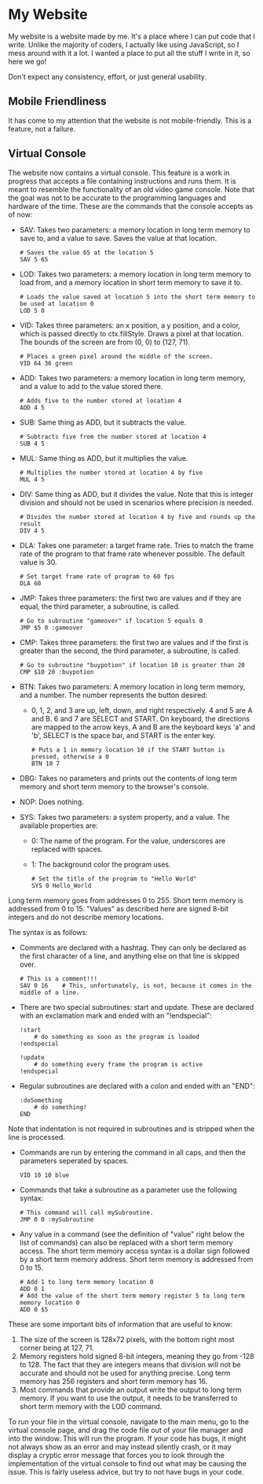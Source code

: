 # My Website
My website is a website made by me. It's a place where I can put code that I write. Unlike the majority of coders, I actually like using JavaScript, so I mess around with it a lot. I wanted a place to put all the stuff I write in it, so here we go!

Don't expect any consistency, effort, or just general usability.


## Mobile Friendliness
It has come to my attention that the website is not mobile-friendly. This is a feature, not a failure.

## Virtual Console
The website now contains a virtual console. This feature is a work in progress that accepts a file containing instructions and runs them. It is meant to resemble the functionality of an old video game console. Note that the goal was not to be accurate to the programming languages and hardware of the time. These are the commands that the console accepts as of now:

  * SAV: Takes two parameters: a memory location in long term memory to save to, and a value to save. Saves the value at that location.
    
        # Saves the value 65 at the location 5
        SAV 5 65
  * LOD: Takes two parameters: a memory location in long term memory to load from, and a memory location in short term memory to save it to.
    
        # Loads the value saved at location 5 into the short term memory to be used at location 0
        LOD 5 0
  * VID: Takes three parameters: an x position, a y position, and a color, which is passed directly to ctx.fillStyle. Draws a pixel at that location. The bounds of the screen are from (0, 0) to (127, 71).
    
        # Places a green pixel around the middle of the screen.
        VID 64 36 green
  * ADD: Takes two parameters: a memory location in long term memory, and a value to add to the value stored there.
    
        # Adds five to the number stored at location 4
        ADD 4 5
  * SUB: Same thing as ADD, but it subtracts the value.
    
        # Subtracts five from the number stored at location 4
        SUB 4 5
  * MUL: Same thing as ADD, but it multiplies the value.
    
        # Multiplies the number stored at location 4 by five
        MUL 4 5
  * DIV: Same thing as ADD, but it divides the value. Note that this is integer division and should not be used in scenarios where precision is needed.
    
        # Divides the number stored at location 4 by five and rounds up the result
        DIV 4 5
  * DLA: Takes one parameter: a target frame rate. Tries to match the frame rate of the program to that frame rate whenever possible. The default value is 30.
  
        # Set target frame rate of program to 60 fps
        DLA 60
  * JMP: Takes three parameters: the first two are values and if they are equal, the third parameter, a subroutine, is called.

        # Go to subroutine "gameover" if location 5 equals 0
        JMP $5 0 :gameover
  * CMP: Takes three parameters: the first two are values and if the first is greater than the second, the third parameter, a subroutine, is called.
    
        # Go to subroutine "buypotion" if location 10 is greater than 20
        CMP $10 20 :buypotion
  * BTN: Takes two parameters: A memory location in long term memory, and a number. The number represents the button desired:
      - 0, 1, 2, and 3 are up, left, down, and right respectively. 4 and 5 are A and B. 6 and 7 are SELECT and START.
        On keyboard, the directions are mapped to the arrow keys, A and B are the keyboard keys 'a' and 'b', SELECT is the space bar, and START is the enter key.
    
            # Puts a 1 in memory location 10 if the START button is pressed, otherwise a 0
            BTN 10 7
  * DBG: Takes no parameters and prints out the contents of long term memory and short term memory to the browser's console.
  * NOP: Does nothing.
  * SYS: Takes two parameters: a system property, and a value. The available properties are:
      - 0: The name of the program. For the value, underscores are replaced with spaces.
      - 1: The background color the program uses.

            # Set the title of the program to "Hello World"
            SYS 0 Hello_World

Long term memory goes from addresses 0 to 255. Short term memory is addressed from 0 to 15. "Values" as described here are signed 8-bit integers and do not describe memory locations.


The syntax is as follows:
  * Comments are declared with a hashtag. They can only be declared as the first character of a line, and anything else on that line is skipped over.
    
        # This is a comment!!!
        SAV 0 16    # This, unfortunately, is not, because it comes in the middle of a line.
    
  * There are two special subroutines: start and update. These are declared with an exclamation mark and ended with an "!endspecial":
    
        !start
            # do something as soon as the program is loaded
        !endspecial

        !update
            # do something every frame the program is active
        !endspecial
  * Regular subroutines are declared with a colon and ended with an "END":
    
        :doSomething
            # do something!
        END
  Note that indentation is not required in subroutines and is stripped when the line is processed.

  * Commands are run by entering the command in all caps, and then the parameters seperated by spaces.
    
        VID 10 10 blue
  * Commands that take a subroutine as a parameter use the following syntax:
    
        # This command will call mySubroutine.
        JMP 0 0 :mySubroutine
  * Any value in a command (see the definition of "value" right below the list of commands) can also be replaced with a short term memory access. The short term memory access syntax is a dollar sign followed by a short term memory address. Short term memory is addressed from 0 to 15.
    
        # Add 1 to long term memory location 0
        ADD 0 1
        # Add the value of the short term memory register 5 to long term memory location 0
        ADD 0 $5

These are some important bits of information that are useful to know:
1. The size of the screen is 128x72 pixels, with the bottom right most corner being at 127, 71.
2. Memory registers hold signed 8-bit integers, meaning they go from -128 to 128. The fact that they are integers means that division will not be accurate and should not be used for anything precise. Long term memory has 256 registers and short term memory has 16.
3. Most commands that provide an output write the output to long term memory. If you want to use the output, it needs to be transferred to short term memory with the LOD command.
    
To run your file in the virtual console, navigate to the main menu, go to the virtual console page, and drag the code file out of your file manager and into the window. This will run the program. If your code has bugs, it might not always show as an error and may instead silently crash, or it may display a cryptic error message that forces you to look through the implementation of the virtual console to find out what may be causing the issue. This is fairly useless advice, but try to not have bugs in your code.
